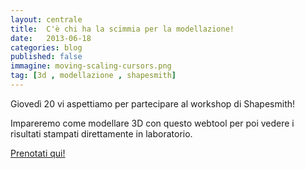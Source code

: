 ```yaml
---
layout: centrale
title:  C'è chi ha la scimmia per la modellazione!
date:   2013-06-18
categories: blog
published: false
immagine: moving-scaling-cursors.png
tag: [3d , modellazione , shapesmith]
---
```

Giovedì 20 vi aspettiamo per partecipare al workshop di Shapesmith!

Impareremo come modellare 3D con questo webtool per poi vedere i risultati stampati direttamente in laboratorio.

[Prenotati qui!](http://shapesmith.eventbrite.it/)
